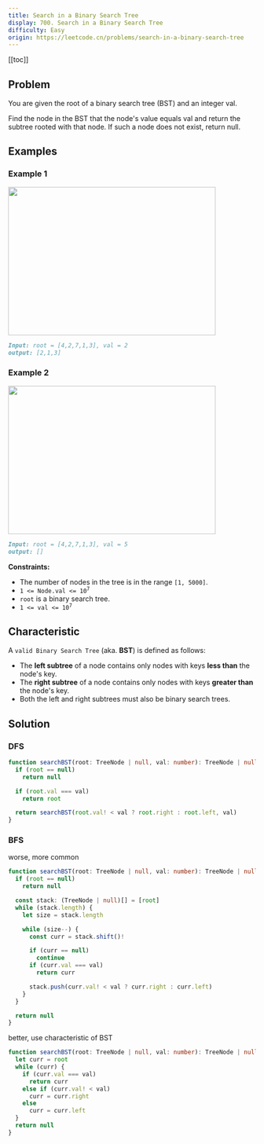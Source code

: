```yaml
---
title: Search in a Binary Search Tree
display: 700. Search in a Binary Search Tree
difficulty: Easy
origin: https://leetcode.cn/problems/search-in-a-binary-search-tree
---
```


[[toc]]

## Problem

You are given the root of a binary search tree (BST) and an integer val.

Find the node in the BST that the node's value equals val and return the subtree rooted with that node. If such a node does not exist, return null.

## Examples

### Example 1

<img alt="" src="https://assets.leetcode.com/uploads/2021/01/12/tree1.jpg" style="width: 422px; height: 302px;" />

```md
Input: root = [4,2,7,1,3], val = 2
output: [2,1,3]
```

### Example 2

<img alt="" src="https://assets.leetcode.com/uploads/2021/01/12/tree2.jpg" style="width: 422px; height: 302px;" />

```md
Input: root = [4,2,7,1,3], val = 5
output: []
```

**Constraints:**

- The number of nodes in the tree is in the range `[1, 5000]`.
- <code>1 <= Node.val <= 10<sup>7</sup></code>
- `root` is a binary search tree.
- <code>1 <= val <= 10<sup>7</sup></code>

## Characteristic

A `valid Binary Search Tree` (aka. **BST**) is defined as follows:

- The **left subtree** of a node contains only nodes with keys **less than** the node's key.
- The **right subtree** of a node contains only nodes with keys **greater than** the node's key.
- Both the left and right subtrees must also be binary search trees.

## Solution

### DFS

```ts
function searchBST(root: TreeNode | null, val: number): TreeNode | null {
  if (root == null)
    return null

  if (root.val === val)
    return root

  return searchBST(root.val! < val ? root.right : root.left, val)
}
```

### BFS

worse, more common

```ts
function searchBST(root: TreeNode | null, val: number): TreeNode | null {
  if (root == null)
    return null

  const stack: (TreeNode | null)[] = [root]
  while (stack.length) {
    let size = stack.length

    while (size--) {
      const curr = stack.shift()!

      if (curr == null)
        continue
      if (curr.val === val)
        return curr

      stack.push(curr.val! < val ? curr.right : curr.left)
    }
  }

  return null
}
```

better, use characteristic of BST

```ts
function searchBST(root: TreeNode | null, val: number): TreeNode | null {
  let curr = root
  while (curr) {
    if (curr.val === val)
      return curr
    else if (curr.val! < val)
      curr = curr.right
    else
      curr = curr.left
  }
  return null
}
```

